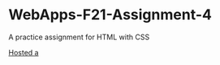 # WebApps-F21-Assignment-4
A practice assignment for HTML with CSS

[Hosted a](https://44-563-WebApps-F21.github.io/webapps-f21-assignment-4-shivaprasadredd/play.html)